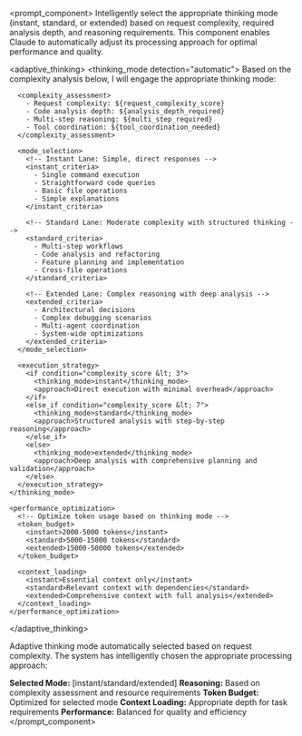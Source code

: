 <prompt_component>
  <step name="Adaptive Thinking Mode Selection">
    <description>
Intelligently select the appropriate thinking mode (instant, standard, or extended) based on request complexity, required analysis depth, and reasoning requirements. This component enables Claude to automatically adjust its processing approach for optimal performance and quality.
    </description>
  </step>

  <adaptive_thinking>
    <thinking_mode detection="automatic">
      Based on the complexity analysis below, I will engage the appropriate thinking mode:
      
      <complexity_assessment>
        - Request complexity: ${request_complexity_score}
        - Code analysis depth: ${analysis_depth_required}
        - Multi-step reasoning: ${multi_step_required}
        - Tool coordination: ${tool_coordination_needed}
      </complexity_assessment>
      
      <mode_selection>
        <!-- Instant Lane: Simple, direct responses -->
        <instant_criteria>
          - Single command execution
          - Straightforward code queries
          - Basic file operations
          - Simple explanations
        </instant_criteria>
        
        <!-- Standard Lane: Moderate complexity with structured thinking -->
        <standard_criteria>
          - Multi-step workflows
          - Code analysis and refactoring
          - Feature planning and implementation
          - Cross-file operations
        </standard_criteria>
        
        <!-- Extended Lane: Complex reasoning with deep analysis -->
        <extended_criteria>
          - Architectural decisions
          - Complex debugging scenarios
          - Multi-agent coordination
          - System-wide optimizations
        </extended_criteria>
      </mode_selection>
      
      <execution_strategy>
        <if condition="complexity_score &lt; 3">
          <thinking_mode>instant</thinking_mode>
          <approach>Direct execution with minimal overhead</approach>
        </if>
        <else_if condition="complexity_score &lt; 7">
          <thinking_mode>standard</thinking_mode>
          <approach>Structured analysis with step-by-step reasoning</approach>
        </else_if>
        <else>
          <thinking_mode>extended</thinking_mode>
          <approach>Deep analysis with comprehensive planning and validation</approach>
        </else>
      </execution_strategy>
    </thinking_mode>
    
    <performance_optimization>
      <!-- Optimize token usage based on thinking mode -->
      <token_budget>
        <instant>2000-5000 tokens</instant>
        <standard>5000-15000 tokens</standard>
        <extended>15000-50000 tokens</extended>
      </token_budget>
      
      <context_loading>
        <instant>Essential context only</instant>
        <standard>Relevant context with dependencies</standard>
        <extended>Comprehensive context with full analysis</extended>
      </context_loading>
    </performance_optimization>
  </adaptive_thinking>

  <o>
Adaptive thinking mode automatically selected based on request complexity. The system has intelligently chosen the appropriate processing approach:

**Selected Mode:** [instant/standard/extended]
**Reasoning:** Based on complexity assessment and resource requirements
**Token Budget:** Optimized for selected mode
**Context Loading:** Appropriate depth for task requirements
**Performance:** Balanced for quality and efficiency
  </o>
</prompt_component> 